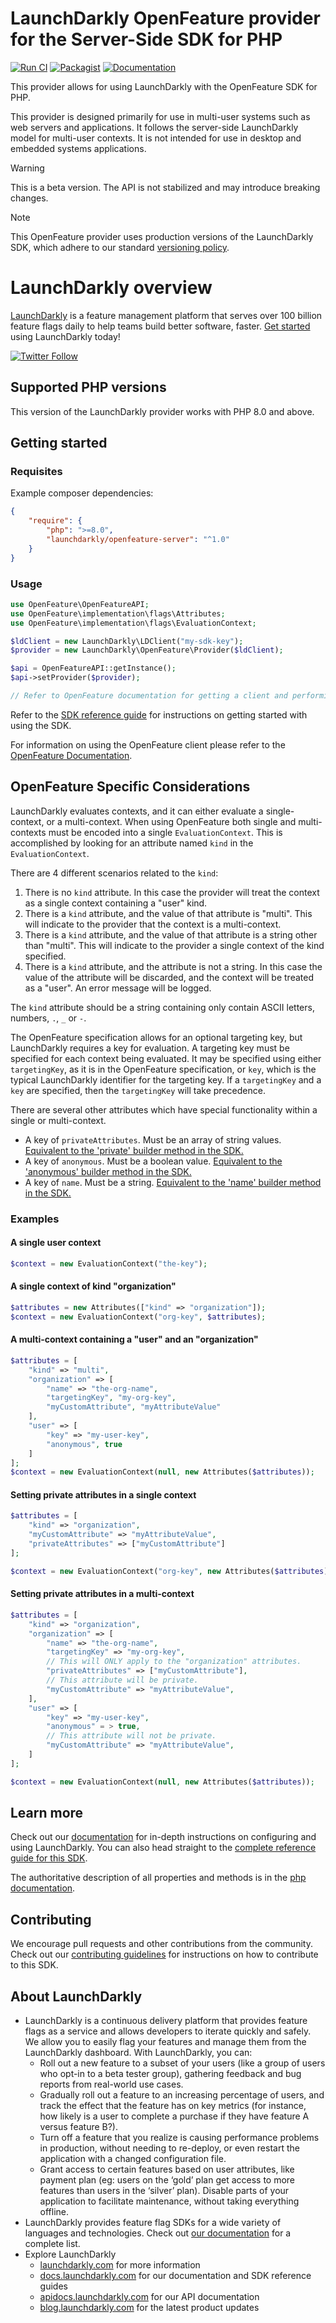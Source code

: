 # LaunchDarkly OpenFeature provider for the Server-Side SDK for PHP

[![Run CI](https://github.com/launchdarkly/openfeature-php-server/actions/workflows/ci.yml/badge.svg)](https://github.com/launchdarkly/openfeature-php-server/actions/workflows/ci.yml)
[![Packagist](https://img.shields.io/packagist/v/launchdarkly/openfeature-server.svg?style=flat-square)](https://packagist.org/packages/launchdarkly/openfeature-server)
[![Documentation](https://img.shields.io/static/v1?label=GitHub+Pages&message=API+reference&color=00add8)](https://launchdarkly.github.io/openfeature-php-server)

This provider allows for using LaunchDarkly with the OpenFeature SDK for PHP.

This provider is designed primarily for use in multi-user systems such as web servers and applications. It follows the server-side LaunchDarkly model for multi-user contexts. It is not intended for use in desktop and embedded systems applications.

> [!WARNING]
> This is a beta version. The API is not stabilized and may introduce breaking changes.

> [!NOTE]
> This OpenFeature provider uses production versions of the LaunchDarkly SDK, which adhere to our standard [versioning policy](https://docs.launchdarkly.com/home/relay-proxy/versioning).

# LaunchDarkly overview

[LaunchDarkly](https://www.launchdarkly.com) is a feature management platform that serves over 100 billion feature flags daily to help teams build better software, faster. [Get started](https://docs.launchdarkly.com/home/getting-started) using LaunchDarkly today!

[![Twitter Follow](https://img.shields.io/twitter/follow/launchdarkly.svg?style=social&label=Follow&maxAge=2592000)](https://twitter.com/intent/follow?screen_name=launchdarkly)

## Supported PHP versions

This version of the LaunchDarkly provider works with PHP 8.0 and above.

## Getting started

### Requisites

Example composer dependencies:

```json
{
    "require": {
        "php": ">=8.0",
        "launchdarkly/openfeature-server": "^1.0"
    }
}
```

### Usage

```php
use OpenFeature\OpenFeatureAPI;
use OpenFeature\implementation\flags\Attributes;
use OpenFeature\implementation\flags\EvaluationContext;

$ldClient = new LaunchDarkly\LDClient("my-sdk-key");
$provider = new LaunchDarkly\OpenFeature\Provider($ldClient);

$api = OpenFeatureAPI::getInstance();
$api->setProvider($provider);

// Refer to OpenFeature documentation for getting a client and performing evaluations.
```

Refer to the [SDK reference guide](https://docs.launchdarkly.com/sdk/server-side/php) for instructions on getting started with using the SDK.

For information on using the OpenFeature client please refer to the [OpenFeature Documentation](https://docs.openfeature.dev/docs/reference/concepts/evaluation-api/).

## OpenFeature Specific Considerations

LaunchDarkly evaluates contexts, and it can either evaluate a single-context, or a multi-context. When using OpenFeature both single and multi-contexts must be encoded into a single `EvaluationContext`. This is accomplished by looking for an attribute named `kind` in the `EvaluationContext`.

There are 4 different scenarios related to the `kind`:
1. There is no `kind` attribute. In this case the provider will treat the context as a single context containing a "user" kind.
2. There is a `kind` attribute, and the value of that attribute is "multi". This will indicate to the provider that the context is a multi-context.
3. There is a `kind` attribute, and the value of that attribute is a string other than "multi". This will indicate to the provider a single context of the kind specified.
4. There is a `kind` attribute, and the attribute is not a string. In this case the value of the attribute will be discarded, and the context will be treated as a "user". An error message will be logged.

The `kind` attribute should be a string containing only contain ASCII letters, numbers, `.`, `_` or `-`.

The OpenFeature specification allows for an optional targeting key, but LaunchDarkly requires a key for evaluation. A targeting key must be specified for each context being evaluated. It may be specified using either `targetingKey`, as it is in the OpenFeature specification, or `key`, which is the typical LaunchDarkly identifier for the targeting key. If a `targetingKey` and a `key` are specified, then the `targetingKey` will take precedence.

There are several other attributes which have special functionality within a single or multi-context.
- A key of `privateAttributes`. Must be an array of string values. [Equivalent to the 'private' builder method in the SDK.](https://launchdarkly.github.io/php-server-sdk/classes/LaunchDarkly-LDContextBuilder.html#method_private)
- A key of `anonymous`. Must be a boolean value.  [Equivalent to the 'anonymous' builder method in the SDK.](https://launchdarkly.github.io/php-server-sdk/classes/LaunchDarkly-LDContextBuilder.html#method_anonymous)
- A key of `name`. Must be a string. [Equivalent to the 'name' builder method in the SDK.](https://launchdarkly.github.io/php-server-sdk/classes/LaunchDarkly-LDContextBuilder.html#method_name)

### Examples

#### A single user context

```php
$context = new EvaluationContext("the-key");
```

#### A single context of kind "organization"

```php
$attributes = new Attributes(["kind" => "organization"]);
$context = new EvaluationContext("org-key", $attributes);
```

#### A multi-context containing a "user" and an "organization"

```php
$attributes = [
    "kind" => "multi",
    "organization" => [
        "name" => "the-org-name",
        "targetingKey", "my-org-key",
        "myCustomAttribute", "myAttributeValue"
    ],
    "user" => [
        "key" => "my-user-key",
        "anonymous", true
    ]
];
$context = new EvaluationContext(null, new Attributes($attributes));
```

#### Setting private attributes in a single context

```php
$attributes = [
    "kind" => "organization",
    "myCustomAttribute" => "myAttributeValue",
    "privateAttributes" => ["myCustomAttribute"]
];

$context = new EvaluationContext("org-key", new Attributes($attributes));
```

#### Setting private attributes in a multi-context

```php
$attributes = [
    "kind" => "organization",
    "organization" => [
        "name" => "the-org-name",
        "targetingKey" => "my-org-key",
        // This will ONLY apply to the "organization" attributes.
        "privateAttributes" => ["myCustomAttribute"],
        // This attribute will be private.
        "myCustomAttribute" => "myAttributeValue",
    ],
    "user" => [
        "key" => "my-user-key",
        "anonymous" = > true,
        // This attribute will not be private.
        "myCustomAttribute" => "myAttributeValue",
    ]
];

$context = new EvaluationContext(null, new Attributes($attributes));
```

## Learn more

Check out our [documentation](http://docs.launchdarkly.com) for in-depth instructions on configuring and using LaunchDarkly. You can also head straight to the [complete reference guide for this SDK](https://docs.launchdarkly.com/sdk/server-side/php).

The authoritative description of all properties and methods is in the [php documentation](https://launchdarkly.github.io/php-server-sdk/).

## Contributing

We encourage pull requests and other contributions from the community. Check out our [contributing guidelines](CONTRIBUTING.md) for instructions on how to contribute to this SDK.

## About LaunchDarkly

* LaunchDarkly is a continuous delivery platform that provides feature flags as a service and allows developers to iterate quickly and safely. We allow you to easily flag your features and manage them from the LaunchDarkly dashboard.  With LaunchDarkly, you can:
    * Roll out a new feature to a subset of your users (like a group of users who opt-in to a beta tester group), gathering feedback and bug reports from real-world use cases.
    * Gradually roll out a feature to an increasing percentage of users, and track the effect that the feature has on key metrics (for instance, how likely is a user to complete a purchase if they have feature A versus feature B?).
    * Turn off a feature that you realize is causing performance problems in production, without needing to re-deploy, or even restart the application with a changed configuration file.
    * Grant access to certain features based on user attributes, like payment plan (eg: users on the ‘gold’ plan get access to more features than users in the ‘silver’ plan). Disable parts of your application to facilitate maintenance, without taking everything offline.
* LaunchDarkly provides feature flag SDKs for a wide variety of languages and technologies. Check out [our documentation](https://docs.launchdarkly.com/sdk) for a complete list.
* Explore LaunchDarkly
    * [launchdarkly.com](https://www.launchdarkly.com/ "LaunchDarkly Main Website") for more information
    * [docs.launchdarkly.com](https://docs.launchdarkly.com/  "LaunchDarkly Documentation") for our documentation and SDK reference guides
    * [apidocs.launchdarkly.com](https://apidocs.launchdarkly.com/  "LaunchDarkly API Documentation") for our API documentation
    * [blog.launchdarkly.com](https://blog.launchdarkly.com/  "LaunchDarkly Blog Documentation") for the latest product updates

